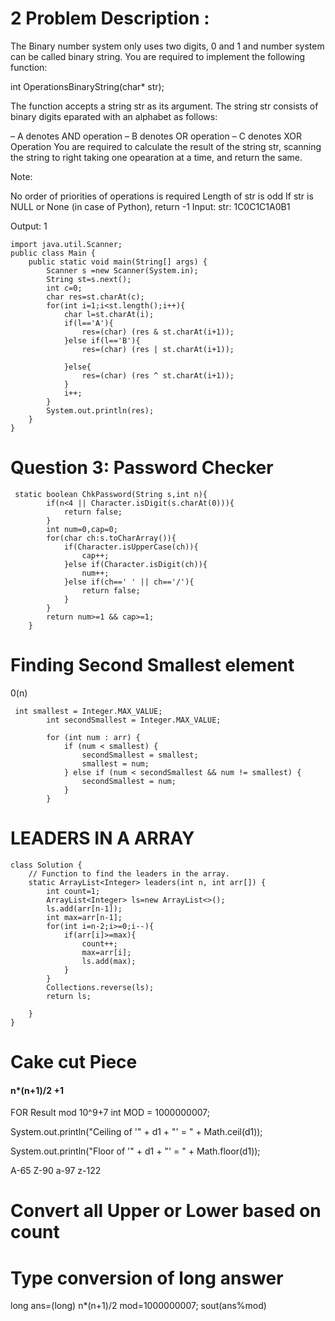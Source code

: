 # 2 Problem Description :
The Binary number system only uses two digits, 0 and 1 and number system can be called binary string. You are required to implement the following function:

int OperationsBinaryString(char* str);

The function accepts a string str as its argument. The string str consists of binary digits eparated with an alphabet as follows:

– A denotes AND operation
– B denotes OR operation
– C denotes XOR Operation
You are required to calculate the result of the string str, scanning the string to right taking one opearation at a time, and return the same.

Note:

No order of priorities of operations is required
Length of str is odd
If str is NULL or None (in case of Python), return -1
Input:
str: 1C0C1C1A0B1

Output:
1

```
import java.util.Scanner;
public class Main {
    public static void main(String[] args) {
        Scanner s =new Scanner(System.in);
        String st=s.next();
        int c=0;
        char res=st.charAt(c);
        for(int i=1;i<st.length();i++){
            char l=st.charAt(i);
            if(l=='A'){
                res=(char) (res & st.charAt(i+1));
            }else if(l=='B'){
                res=(char) (res | st.charAt(i+1));

            }else{
                res=(char) (res ^ st.charAt(i+1));
            }
            i++;
        }
        System.out.println(res);
    }
}
```

# Question 3: Password Checker

```
 static boolean ChkPassword(String s,int n){
        if(n<4 || Character.isDigit(s.charAt(0))){
            return false;
        }
        int num=0,cap=0;
        for(char ch:s.toCharArray()){
            if(Character.isUpperCase(ch)){
                cap++;
            }else if(Character.isDigit(ch)){
                num++;
            }else if(ch==' ' || ch=='/'){
                return false;
            }
        }
        return num>=1 && cap>=1;
    }
```

# Finding Second Smallest element
0(n)
```
 int smallest = Integer.MAX_VALUE;
        int secondSmallest = Integer.MAX_VALUE;

        for (int num : arr) {
            if (num < smallest) {
                secondSmallest = smallest;
                smallest = num;
            } else if (num < secondSmallest && num != smallest) {
                secondSmallest = num;
            }
        }

```

# LEADERS IN A ARRAY
```
class Solution {
    // Function to find the leaders in the array.
    static ArrayList<Integer> leaders(int n, int arr[]) {
        int count=1;
        ArrayList<Integer> ls=new ArrayList<>();
        ls.add(arr[n-1]);
        int max=arr[n-1];
        for(int i=n-2;i>=0;i--){
            if(arr[i]>=max){
                count++;
                max=arr[i];
                ls.add(max);
            }
        }
        Collections.reverse(ls);
        return ls;
        
    }
}
```

# Cake cut Piece
#### n*(n+1)/2 +1

FOR Result mod 10^9+7
int MOD = 1000000007;

System.out.println("Ceiling of '" + d1 + "' = " + Math.ceil(d1));

System.out.println("Floor of '" + d1 + "' = " + Math.floor(d1));

A-65 Z-90
a-97 z-122

# Convert all Upper or Lower based on count

# Type conversion of long answer
long ans=(long) n*(n+1)/2
mod=1000000007;
sout(ans%mod)